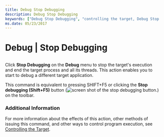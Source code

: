```yaml
---
title: Debug Stop Debugging
description: Debug Stop Debugging
keywords: ["Debug Stop Debugging", "controlling the target, Debug Stop Debugging", "exiting the debugger, Debug Stop Debugging", "quitting the debugger, Debug Stop Debugging", "ending the debugging session, Debug Stop Debugging"]
ms.date: 05/23/2017
---
```


# Debug | Stop Debugging


## <span id="ddk_debug_stop_debugging_dbg"></span><span id="DDK_DEBUG_STOP_DEBUGGING_DBG"></span>


Click **Stop Debugging** on the **Debug** menu to stop the target's execution and end the target process and all its threads. This action enables you to start to debug a different target application.

This command is equivalent to pressing SHIFT+F5 or clicking the **Stop debugging (Shift+F5)** button (![screen shot of the stop debugging button.](images/tbstop.png)) on the toolbar.

### <span id="additional_information"></span><span id="ADDITIONAL_INFORMATION"></span>Additional Information

For more information about the effects of this action, other methods of issuing this command, and other ways to control program execution, see [Controlling the Target](controlling-the-target.md).

 

 





